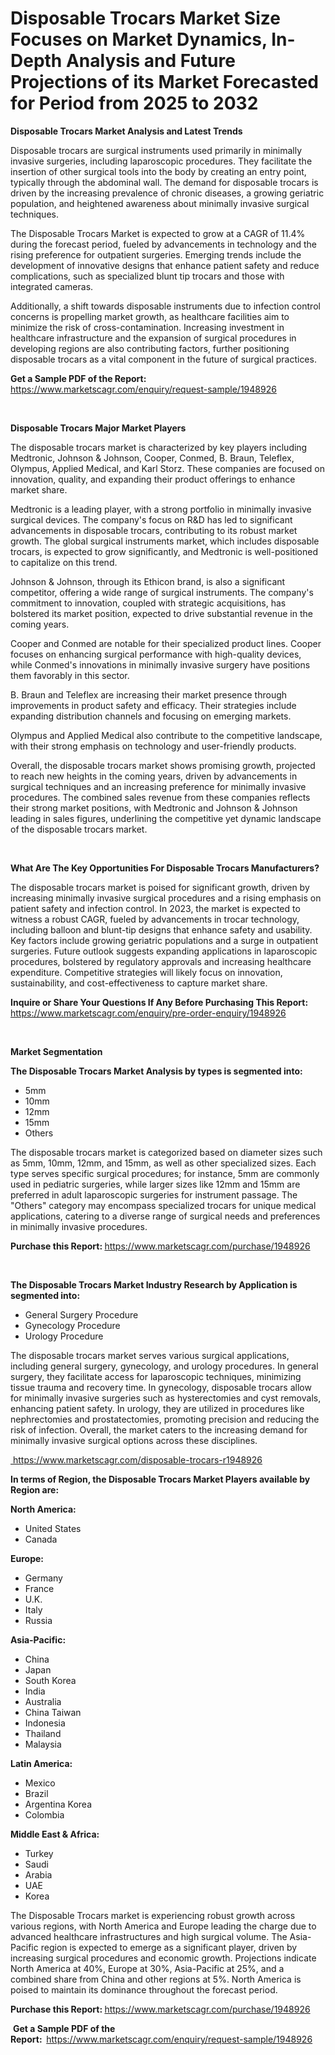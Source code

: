 <p><h1>Disposable Trocars Market Size Focuses on Market Dynamics, In-Depth Analysis and Future Projections of its Market Forecasted for Period from 2025 to 2032</h1></p><p><strong>Disposable Trocars Market Analysis and Latest Trends</strong></p>
<p><p>Disposable trocars are surgical instruments used primarily in minimally invasive surgeries, including laparoscopic procedures. They facilitate the insertion of other surgical tools into the body by creating an entry point, typically through the abdominal wall. The demand for disposable trocars is driven by the increasing prevalence of chronic diseases, a growing geriatric population, and heightened awareness about minimally invasive surgical techniques.</p><p>The Disposable Trocars Market is expected to grow at a CAGR of 11.4% during the forecast period, fueled by advancements in technology and the rising preference for outpatient surgeries. Emerging trends include the development of innovative designs that enhance patient safety and reduce complications, such as specialized blunt tip trocars and those with integrated cameras. </p><p>Additionally, a shift towards disposable instruments due to infection control concerns is propelling market growth, as healthcare facilities aim to minimize the risk of cross-contamination. Increasing investment in healthcare infrastructure and the expansion of surgical procedures in developing regions are also contributing factors, further positioning disposable trocars as a vital component in the future of surgical practices.</p></p>
<p><strong>Get a Sample PDF of the Report:&nbsp;</strong> <a href="https://www.marketscagr.com/enquiry/request-sample/1948926?utm_campaign=2383&utm_medium=2&utm_source=Github&utm_content=ia&utm_term=13042025&utm_id=disposable-trocars">https://www.marketscagr.com/enquiry/request-sample/1948926</a></p>
<p>&nbsp;</p>
<p><strong>Disposable Trocars Major Market Players</strong></p>
<p><p>The disposable trocars market is characterized by key players including Medtronic, Johnson & Johnson, Cooper, Conmed, B. Braun, Teleflex, Olympus, Applied Medical, and Karl Storz. These companies are focused on innovation, quality, and expanding their product offerings to enhance market share.</p><p>Medtronic is a leading player, with a strong portfolio in minimally invasive surgical devices. The company's focus on R&D has led to significant advancements in disposable trocars, contributing to its robust market growth. The global surgical instruments market, which includes disposable trocars, is expected to grow significantly, and Medtronic is well-positioned to capitalize on this trend.</p><p>Johnson & Johnson, through its Ethicon brand, is also a significant competitor, offering a wide range of surgical instruments. The company's commitment to innovation, coupled with strategic acquisitions, has bolstered its market position, expected to drive substantial revenue in the coming years.</p><p>Cooper and Conmed are notable for their specialized product lines. Cooper focuses on enhancing surgical performance with high-quality devices, while Conmed's innovations in minimally invasive surgery have positions them favorably in this sector.</p><p>B. Braun and Teleflex are increasing their market presence through improvements in product safety and efficacy. Their strategies include expanding distribution channels and focusing on emerging markets.</p><p>Olympus and Applied Medical also contribute to the competitive landscape, with their strong emphasis on technology and user-friendly products.</p><p>Overall, the disposable trocars market shows promising growth, projected to reach new heights in the coming years, driven by advancements in surgical techniques and an increasing preference for minimally invasive procedures. The combined sales revenue from these companies reflects their strong market positions, with Medtronic and Johnson & Johnson leading in sales figures, underlining the competitive yet dynamic landscape of the disposable trocars market.</p></p>
<p>&nbsp;</p>
<p><strong>What Are The Key Opportunities For Disposable Trocars Manufacturers?</strong></p>
<p><p>The disposable trocars market is poised for significant growth, driven by increasing minimally invasive surgical procedures and a rising emphasis on patient safety and infection control. In 2023, the market is expected to witness a robust CAGR, fueled by advancements in trocar technology, including balloon and blunt-tip designs that enhance safety and usability. Key factors include growing geriatric populations and a surge in outpatient surgeries. Future outlook suggests expanding applications in laparoscopic procedures, bolstered by regulatory approvals and increasing healthcare expenditure. Competitive strategies will likely focus on innovation, sustainability, and cost-effectiveness to capture market share.</p></p>
<p><strong>Inquire or Share Your Questions If Any Before Purchasing This Report:</strong> <a href="https://www.marketscagr.com/enquiry/pre-order-enquiry/1948926?utm_campaign=2383&utm_medium=2&utm_source=Github&utm_content=ia&utm_term=13042025&utm_id=disposable-trocars">https://www.marketscagr.com/enquiry/pre-order-enquiry/1948926</a></p>
<p>&nbsp;</p>
<p><strong>Market Segmentation</strong></p>
<p><strong>The Disposable Trocars Market Analysis by types is segmented into:</strong></p>
<p><ul><li>5mm</li><li>10mm</li><li>12mm</li><li>15mm</li><li>Others</li></ul></p>
<p><p>The disposable trocars market is categorized based on diameter sizes such as 5mm, 10mm, 12mm, and 15mm, as well as other specialized sizes. Each type serves specific surgical procedures; for instance, 5mm are commonly used in pediatric surgeries, while larger sizes like 12mm and 15mm are preferred in adult laparoscopic surgeries for instrument passage. The "Others" category may encompass specialized trocars for unique medical applications, catering to a diverse range of surgical needs and preferences in minimally invasive procedures.</p></p>
<p><strong>Purchase this Report:&nbsp;</strong><a href="https://www.marketscagr.com/purchase/1948926?utm_campaign=2383&utm_medium=2&utm_source=Github&utm_content=ia&utm_term=13042025&utm_id=disposable-trocars">https://www.marketscagr.com/purchase/1948926</a></p>
<p>&nbsp;</p>
<p><strong>The Disposable Trocars Market Industry Research by Application is segmented into:</strong></p>
<p><ul><li>General Surgery Procedure</li><li>Gynecology Procedure</li><li>Urology Procedure</li></ul></p>
<p><p>The disposable trocars market serves various surgical applications, including general surgery, gynecology, and urology procedures. In general surgery, they facilitate access for laparoscopic techniques, minimizing tissue trauma and recovery time. In gynecology, disposable trocars allow for minimally invasive surgeries such as hysterectomies and cyst removals, enhancing patient safety. In urology, they are utilized in procedures like nephrectomies and prostatectomies, promoting precision and reducing the risk of infection. Overall, the market caters to the increasing demand for minimally invasive surgical options across these disciplines.</p></p>
<p><a href="https://www.marketscagr.com/disposable-trocars-r1948926?utm_campaign=2383&utm_medium=2&utm_source=Github&utm_content=ia&utm_term=13042025&utm_id=disposable-trocars">&nbsp;https://www.marketscagr.com/disposable-trocars-r1948926</a></p>
<p><strong>In terms of Region, the Disposable Trocars Market Players available by Region are:</strong></p>
<p>
    <p> <strong> North America: </strong>
        <ul>
            <li>United States</li>
            <li>Canada</li>
        </ul>
        </p> 
    <p> <strong> Europe: </strong>
        <ul>
            <li>Germany</li>
            <li>France</li>
            <li>U.K.</li>
            <li>Italy</li>
            <li>Russia</li>
        </ul>
        </p> 
    <p> <strong> Asia-Pacific: </strong>
        <ul>
            <li>China</li>
            <li>Japan</li>
            <li>South Korea</li>
            <li>India</li>
            <li>Australia</li>
            <li>China Taiwan</li>
            <li>Indonesia</li>
            <li>Thailand</li>
            <li>Malaysia</li>
        </ul>
        </p> 
    <p> <strong> Latin America: </strong>
        <ul>
            <li>Mexico</li>
            <li>Brazil</li>
            <li>Argentina Korea</li>
            <li>Colombia</li>
        </ul>
        </p> 
    <p> <strong> Middle East & Africa: </strong>
        <ul>
            <li>Turkey</li>
            <li>Saudi</li>
            <li>Arabia</li>
            <li>UAE</li>
            <li>Korea</li>
        </ul>
    </p>
    </p>
<p><p>The Disposable Trocars market is experiencing robust growth across various regions, with North America and Europe leading the charge due to advanced healthcare infrastructures and high surgical volume. The Asia-Pacific region is expected to emerge as a significant player, driven by increasing surgical procedures and economic growth. Projections indicate North America at 40%, Europe at 30%, Asia-Pacific at 25%, and a combined share from China and other regions at 5%. North America is poised to maintain its dominance throughout the forecast period.</p></p>
<p><strong>Purchase this Report: </strong><a href="https://www.marketscagr.com/purchase/1948926?utm_campaign=2383&utm_medium=2&utm_source=Github&utm_content=ia&utm_term=13042025&utm_id=disposable-trocars">https://www.marketscagr.com/purchase/1948926</a></p>
<p>&nbsp;<strong>Get a Sample PDF of the Report:&nbsp;&nbsp;</strong><a href="https://www.marketscagr.com/enquiry/request-sample/1948926?utm_campaign=2383&utm_medium=2&utm_source=Github&utm_content=ia&utm_term=13042025&utm_id=disposable-trocars">https://www.marketscagr.com/enquiry/request-sample/1948926</a></p>
<p><strong></strong></p>
<p><p></p><p></p><p></p></p>